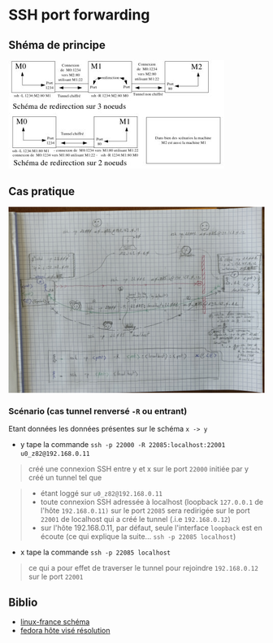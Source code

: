 # SSH port forwarding

## Shéma de principe

![port-fowarding (linux france)](img/ssh-redirect.png)

## Cas pratique

![x -> y](img/ssh-xy.png)

### Scénario (cas tunnel renversé `-R` ou entrant)

Etant données les données présentes sur le schéma `x -> y`

- y tape la commande `ssh -p 22000 -R 22085:localhost:22001 u0_z82@192.168.0.11`

> créé une connexion SSH entre y et x sur le port `22000` initiée par y \
> créé un tunnel tel que

> - étant loggé sur `u0_z82@192.168.0.11`
> - toute connexion SSH adressée à localhost (loopback `127.0.0.1` de l'hôte `192.168.0.11)` sur le port `22085` sera redirigée sur le port `22001` de localhost qui a créé le tunnel (.i.e `192.168.0.12`)
> - sur l'hôte 192.168.0.11, par défaut, seule l'interface `loopback` est en écoute (ce qui explique la suite... `ssh -p 22085 localhost`)

- x tape la commande `ssh -p 22085 localhost`

> ce qui a pour effet de traverser le tunnel pour rejoindre `192.168.0.12` sur le port `22001`


## Biblio

- [linux-france schéma](http://www.linux-france.org/prj/edu/archinet/systeme/images/ssh-redirect.png)
- [fedora hôte visé résolution](https://doc.fedora-fr.org/wiki/Tunnels_SSH)
